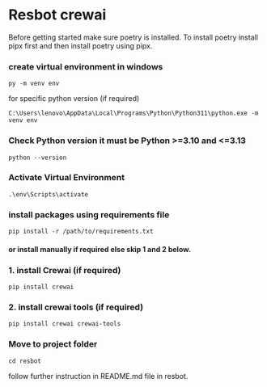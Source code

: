 # Resbot crewai

Before getting started make sure poetry is installed. To install poetry install pipx first and then install poetry using pipx.


### create virtual environment in windows
```
py -m venv env
```

for specific python version (if required)
```
C:\Users\lenovo\AppData\Local\Programs\Python\Python311\python.exe -m venv env  
```


### Check Python version it must be Python >=3.10 and <=3.13
```
python --version
```


### Activate Virtual Environment
```
.\env\Scripts\activate
```
### install packages using requirements file
```
pip install -r /path/to/requirements.txt
```





#### or install manually if required else skip 1 and 2 below.
### 1. install Crewai (if required)
```
pip install crewai
```

### 2. install crewai tools (if required)
```
pip install crewai crewai-tools
```


### Move to project folder
```
cd resbot
```

follow further instruction in README.md file in resbot.